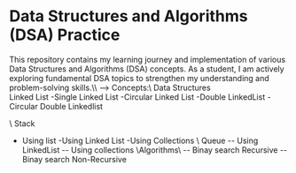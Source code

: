 # Data Structures and Algorithms (DSA) Practice

This repository contains my learning journey and implementation of various Data Structures and Algorithms (DSA) concepts. As a student, I am actively exploring fundamental DSA topics to strengthen my understanding and problem-solving skills.\\\\
-->  Concepts:\ 
Data Structures\
Linked List
  -Single Linked List
  -Circular Linked List
  -Double LinkedList
  -Circular Double Linkedlist
  
\ Stack
  - Using list
  -Using Linked List
  -Using Collections
\ Queue
  -- Using LinkedList
  -- Using collections
\Algorithms\ 
  -- Binay search Recursive
  -- Binay search Non-Recursive
